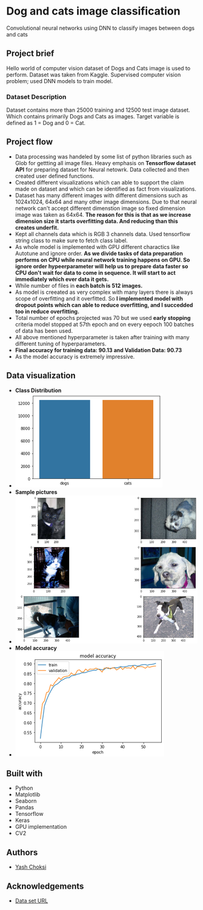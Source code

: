 # Dog and cats image classification
Convolutional neural networks using DNN to classify images between dogs and cats

## Project brief
Hello world of computer vision dataset of Dogs and Cats image is used to perform. Dataset was taken from Kaggle. Supervised computer vision problem; used DNN models to train model. 

### Dataset Description
Dataset contains more than 25000 training and 12500 test image dataset. Which contains primarily Dogs and Cats as images. Target variable is defined as 1 = Dog and 0 = Cat.

## Project flow
* Data processing was handeled by some list of python libraries such as Glob for gettting all image files. Heavy emphasis on **Tensorflow dataset API** for preparing dataset for Neural netowrk. Data collected and then created user defined functions.
* Created different visualizations which can able to support the claim made on dataset and which can be identified as fact from visualizations.
* Dataset has many different images with different dimensions such as 1024x1024, 64x64 and many other image dimensions. Due to that neural network can't accept different dimenstion image so fixed dimension image was taken as 64x64. **The reason for this is that as we increase dimension size it starts overfitting data. And reducing than this creates underfit.**
* Kept all channels data which is RGB 3 channels data. Used tensorflow string class to make sure to fetch class label. 
* As whole model is implemented with GPU different charactics like Autotune and ignore order. **As we divide tasks of data preparation performs on CPU while neural network training happens on GPU. So ignore order hypeerparameter will help us to prepare data faster so CPU don't wait for data to come in sequence. It will start to act immediately which ever data it gets.**
* While number of files in **each batch is 512 images.** 
* As model is creeated as very complex with many layers there is always scope of overfitting and it overfitted. So **I implemented model with dropout points which can able to reduce overfitting, and I succedded too in reduce overfitting.**
* Total number of epochs projected was 70 but we used **early stopping** criteria model stopped at 57th epoch and on every eepoch 100 batches of data has been used.
* All above mentioned hyperparameter is taken after training with many different tuning of hyperparameters. 
* **Final accuracy for training data: 90.13 and Validation Data: 90.73**
* As the model accuracy is extremely impressive.

## Data visualization
* **Class Distribution**
* ![Class Distribution](./Class_distribution.png)
* **Sample pictures**
* ![Sample pictures](./Dataset_example.png)
* **Model accuracy**
* ![Model accuracy](./Model_accuracy.png)


## Built with
* Python
* Matplotlib
* Seaborn
* Pandas
* Tensorflow
* Keras
* GPU implementation
* CV2

## Authors
* [Yash Choksi](https://www.linkedin.com/in/choksiyash/)

## Acknowledgements
* [Data set URL](https://www.kaggle.com/c/dogs-vs-cats-redux-kernels-edition/data)
